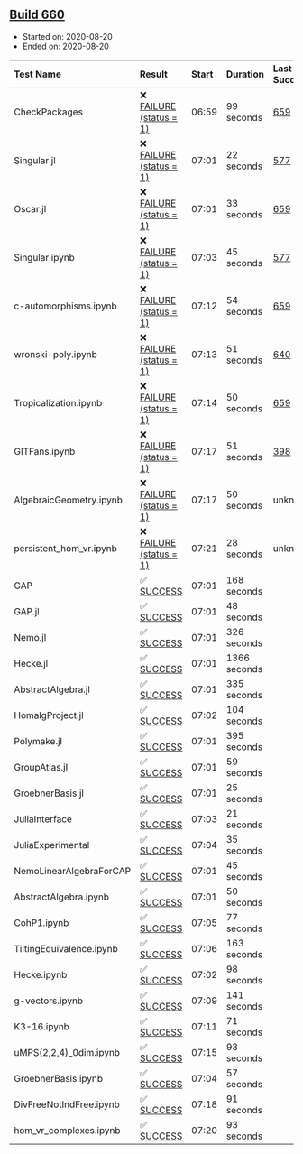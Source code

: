 ## [Build 660](https://oscarci.mathematik.uni-kl.de/job/oscar-stable/660/)

* Started on: 2020-08-20
* Ended on: 2020-08-20

| Test Name    | Result | Start | Duration | Last Success | First Failure |
|:-------------|:-------|:------|:---------|:-------------|:--------------|
| CheckPackages | ❌ [FAILURE (status = 1)](https://oscarci.mathematik.uni-kl.de/job/oscar-stable/660/artifact/logs/build-660/CheckPackages.log) | 06:59 | 99 seconds | [659](https://oscarci.mathematik.uni-kl.de/job/oscar-stable/659/) | [660](https://oscarci.mathematik.uni-kl.de/job/oscar-stable/660/) |
| Singular.jl | ❌ [FAILURE (status = 1)](https://oscarci.mathematik.uni-kl.de/job/oscar-stable/660/artifact/logs/build-660/Singular.jl.log) | 07:01 | 22 seconds | [577](https://oscarci.mathematik.uni-kl.de/job/oscar-stable/577/) | [578](https://oscarci.mathematik.uni-kl.de/job/oscar-stable/578/) |
| Oscar.jl | ❌ [FAILURE (status = 1)](https://oscarci.mathematik.uni-kl.de/job/oscar-stable/660/artifact/logs/build-660/Oscar.jl.log) | 07:01 | 33 seconds | [659](https://oscarci.mathematik.uni-kl.de/job/oscar-stable/659/) | [660](https://oscarci.mathematik.uni-kl.de/job/oscar-stable/660/) |
| Singular.ipynb | ❌ [FAILURE (status = 1)](https://oscarci.mathematik.uni-kl.de/job/oscar-stable/660/artifact/logs/build-660/Singular.ipynb.log) | 07:03 | 45 seconds | [577](https://oscarci.mathematik.uni-kl.de/job/oscar-stable/577/) | [578](https://oscarci.mathematik.uni-kl.de/job/oscar-stable/578/) |
| c-automorphisms.ipynb | ❌ [FAILURE (status = 1)](https://oscarci.mathematik.uni-kl.de/job/oscar-stable/660/artifact/logs/build-660/c-automorphisms.ipynb.log) | 07:12 | 54 seconds | [659](https://oscarci.mathematik.uni-kl.de/job/oscar-stable/659/) | [660](https://oscarci.mathematik.uni-kl.de/job/oscar-stable/660/) |
| wronski-poly.ipynb | ❌ [FAILURE (status = 1)](https://oscarci.mathematik.uni-kl.de/job/oscar-stable/660/artifact/logs/build-660/wronski-poly.ipynb.log) | 07:13 | 51 seconds | [640](https://oscarci.mathematik.uni-kl.de/job/oscar-stable/640/) | [641](https://oscarci.mathematik.uni-kl.de/job/oscar-stable/641/) |
| Tropicalization.ipynb | ❌ [FAILURE (status = 1)](https://oscarci.mathematik.uni-kl.de/job/oscar-stable/660/artifact/logs/build-660/Tropicalization.ipynb.log) | 07:14 | 50 seconds | [659](https://oscarci.mathematik.uni-kl.de/job/oscar-stable/659/) | [660](https://oscarci.mathematik.uni-kl.de/job/oscar-stable/660/) |
| GITFans.ipynb | ❌ [FAILURE (status = 1)](https://oscarci.mathematik.uni-kl.de/job/oscar-stable/660/artifact/logs/build-660/GITFans.ipynb.log) | 07:17 | 51 seconds | [398](https://oscarci.mathematik.uni-kl.de/job/oscar-stable/398/) | [399](https://oscarci.mathematik.uni-kl.de/job/oscar-stable/399/) |
| AlgebraicGeometry.ipynb | ❌ [FAILURE (status = 1)](https://oscarci.mathematik.uni-kl.de/job/oscar-stable/660/artifact/logs/build-660/AlgebraicGeometry.ipynb.log) | 07:17 | 50 seconds | unknown | unknown |
| persistent_hom_vr.ipynb | ❌ [FAILURE (status = 1)](https://oscarci.mathematik.uni-kl.de/job/oscar-stable/660/artifact/logs/build-660/persistent_hom_vr.ipynb.log) | 07:21 | 28 seconds | unknown | unknown |
| GAP | ✅ [SUCCESS](https://oscarci.mathematik.uni-kl.de/job/oscar-stable/660/artifact/logs/build-660/GAP.log) | 07:01 | 168 seconds |  |  |
| GAP.jl | ✅ [SUCCESS](https://oscarci.mathematik.uni-kl.de/job/oscar-stable/660/artifact/logs/build-660/GAP.jl.log) | 07:01 | 48 seconds |  |  |
| Nemo.jl | ✅ [SUCCESS](https://oscarci.mathematik.uni-kl.de/job/oscar-stable/660/artifact/logs/build-660/Nemo.jl.log) | 07:01 | 326 seconds |  |  |
| Hecke.jl | ✅ [SUCCESS](https://oscarci.mathematik.uni-kl.de/job/oscar-stable/660/artifact/logs/build-660/Hecke.jl.log) | 07:01 | 1366 seconds |  |  |
| AbstractAlgebra.jl | ✅ [SUCCESS](https://oscarci.mathematik.uni-kl.de/job/oscar-stable/660/artifact/logs/build-660/AbstractAlgebra.jl.log) | 07:01 | 335 seconds |  |  |
| HomalgProject.jl | ✅ [SUCCESS](https://oscarci.mathematik.uni-kl.de/job/oscar-stable/660/artifact/logs/build-660/HomalgProject.jl.log) | 07:02 | 104 seconds |  |  |
| Polymake.jl | ✅ [SUCCESS](https://oscarci.mathematik.uni-kl.de/job/oscar-stable/660/artifact/logs/build-660/Polymake.jl.log) | 07:01 | 395 seconds |  |  |
| GroupAtlas.jl | ✅ [SUCCESS](https://oscarci.mathematik.uni-kl.de/job/oscar-stable/660/artifact/logs/build-660/GroupAtlas.jl.log) | 07:01 | 59 seconds |  |  |
| GroebnerBasis.jl | ✅ [SUCCESS](https://oscarci.mathematik.uni-kl.de/job/oscar-stable/660/artifact/logs/build-660/GroebnerBasis.jl.log) | 07:01 | 25 seconds |  |  |
| JuliaInterface | ✅ [SUCCESS](https://oscarci.mathematik.uni-kl.de/job/oscar-stable/660/artifact/logs/build-660/JuliaInterface.log) | 07:03 | 21 seconds |  |  |
| JuliaExperimental | ✅ [SUCCESS](https://oscarci.mathematik.uni-kl.de/job/oscar-stable/660/artifact/logs/build-660/JuliaExperimental.log) | 07:04 | 35 seconds |  |  |
| NemoLinearAlgebraForCAP | ✅ [SUCCESS](https://oscarci.mathematik.uni-kl.de/job/oscar-stable/660/artifact/logs/build-660/NemoLinearAlgebraForCAP.log) | 07:01 | 45 seconds |  |  |
| AbstractAlgebra.ipynb | ✅ [SUCCESS](https://oscarci.mathematik.uni-kl.de/job/oscar-stable/660/artifact/logs/build-660/AbstractAlgebra.ipynb.log) | 07:01 | 50 seconds |  |  |
| CohP1.ipynb | ✅ [SUCCESS](https://oscarci.mathematik.uni-kl.de/job/oscar-stable/660/artifact/logs/build-660/CohP1.ipynb.log) | 07:05 | 77 seconds |  |  |
| TiltingEquivalence.ipynb | ✅ [SUCCESS](https://oscarci.mathematik.uni-kl.de/job/oscar-stable/660/artifact/logs/build-660/TiltingEquivalence.ipynb.log) | 07:06 | 163 seconds |  |  |
| Hecke.ipynb | ✅ [SUCCESS](https://oscarci.mathematik.uni-kl.de/job/oscar-stable/660/artifact/logs/build-660/Hecke.ipynb.log) | 07:02 | 98 seconds |  |  |
| g-vectors.ipynb | ✅ [SUCCESS](https://oscarci.mathematik.uni-kl.de/job/oscar-stable/660/artifact/logs/build-660/g-vectors.ipynb.log) | 07:09 | 141 seconds |  |  |
| K3-16.ipynb | ✅ [SUCCESS](https://oscarci.mathematik.uni-kl.de/job/oscar-stable/660/artifact/logs/build-660/K3-16.ipynb.log) | 07:11 | 71 seconds |  |  |
| uMPS(2,2,4)_0dim.ipynb | ✅ [SUCCESS](https://oscarci.mathematik.uni-kl.de/job/oscar-stable/660/artifact/logs/build-660/uMPS-2-2-4-_0dim.ipynb.log) | 07:15 | 93 seconds |  |  |
| GroebnerBasis.ipynb | ✅ [SUCCESS](https://oscarci.mathematik.uni-kl.de/job/oscar-stable/660/artifact/logs/build-660/GroebnerBasis.ipynb.log) | 07:04 | 57 seconds |  |  |
| DivFreeNotIndFree.ipynb | ✅ [SUCCESS](https://oscarci.mathematik.uni-kl.de/job/oscar-stable/660/artifact/logs/build-660/DivFreeNotIndFree.ipynb.log) | 07:18 | 91 seconds |  |  |
| hom_vr_complexes.ipynb | ✅ [SUCCESS](https://oscarci.mathematik.uni-kl.de/job/oscar-stable/660/artifact/logs/build-660/hom_vr_complexes.ipynb.log) | 07:20 | 93 seconds |  |  |
